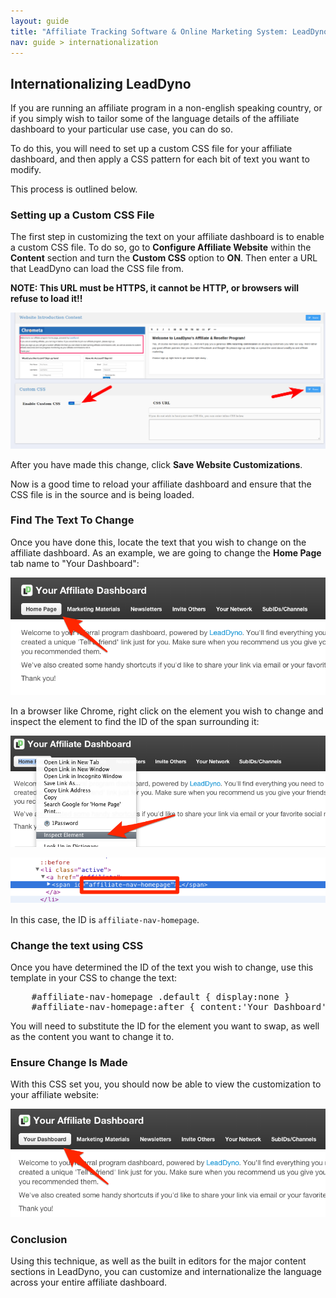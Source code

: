 ```yaml
---
layout: guide
title: "Affiliate Tracking Software & Online Marketing System: LeadDyno"
nav: guide > internationalization
---
```


## Internationalizing LeadDyno

If you are running an affiliate program in a non-english speaking country, or if you
simply wish to tailor some of the language details of the affiliate dashboard to your
particular use case, you can do so.

To do this, you will need to set up a custom CSS file for your affiliate dashboard,
and then apply a CSS pattern for each bit of text you want to modify.

This process is outlined below.

### Setting up a Custom CSS File

The first step in customizing the text on your affiliate dashboard is to enable a custom CSS
file.  To do so, go to **Configure Affiliate Website** within the **Content** section
and turn the **Custom CSS** option to **ON**.  Then enter a URL that LeadDyno can load the CSS
file from.

**NOTE: This URL must be HTTPS, it cannot be HTTP, or browsers will refuse to load it!!**

![](/img/i18n-css.png)

After you have made this change, click **Save Website Customizations**.

Now is a good time to reload your affiliate dashboard and ensure that the CSS file is in the source
and is being loaded.

### Find The Text To Change

Once you have done this, locate the text that you wish to change on the affiliate dashboard.  As
an example, we are going to change the **Home Page** tab name to "Your Dashboard":

![](/img/i18n-example.png)

In a browser like Chrome, right click on the element you wish to change and inspect the element
to find the ID of the span surrounding it:

![](/img/i18n-inspect-1.png)

![](/img/i18n-inspect-2.png)

In this case, the ID is <code>affiliate-nav-homepage</code>.

### Change the text using CSS

Once you have determined the ID of the text you wish to change, use this template in your CSS to change
the text:

<pre>
    #affiliate-nav-homepage .default { display:none }
    #affiliate-nav-homepage:after { content:'Your Dashboard'}
</pre>

You will need to substitute the ID for the element you want to swap, as well as the content you want to
change it to.

### Ensure Change Is Made

With this CSS set you, you should now be able to view the customization to your affiliate website:

![](/img/i18n-complete.png)

### Conclusion

Using this technique, as well as the built in editors for the major content sections in LeadDyno, you can
customize and internationalize the language across your entire affiliate dashboard.